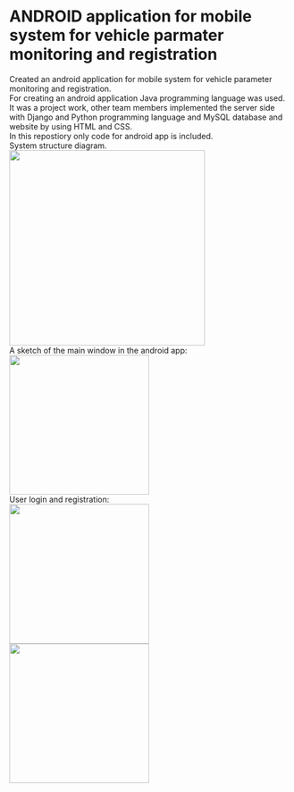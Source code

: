 # ANDROID application for mobile system for vehicle parmater monitoring and registration
Created an android application for mobile system for vehicle parameter monitoring and registration.<br />
For creating an android application Java programming language was used.<br />
It was a project work, other team members implemented the server side with Django and Python programming language and MySQL database and website by using HTML and CSS.<br />
In this repostiory only code for android app is included.<br />
System structure diagram.<br />
<img src="https://github.com/user-attachments/assets/8ec29e46-fd89-4204-a35f-25648b6f0fdb" width="350" length="350"><br />
A sketch of the main window in the android app:<br />
<img src="https://github.com/user-attachments/assets/20484479-a71a-42c3-9d45-d6fcf4c549d3" width="250" length="250"><br />
User login and registration:<br />
<img src="https://github.com/user-attachments/assets/28ec1764-c81a-4f42-85c5-33e0edb36a15" width="250" length="250"><br />
<img src="https://github.com/user-attachments/assets/30a41016-b425-44a9-8f09-ca08e4d1afa0" width="250" length="250"><br />
